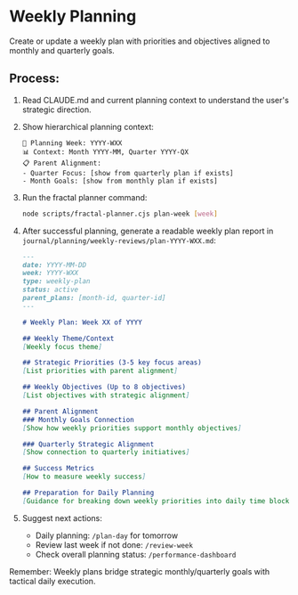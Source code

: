 # Weekly Planning

Create or update a weekly plan with priorities and objectives aligned to monthly and quarterly goals.

## Process:

1. Read CLAUDE.md and current planning context to understand the user's strategic direction.

2. Show hierarchical planning context:
   ```
   📅 Planning Week: YYYY-WXX
   📊 Context: Month YYYY-MM, Quarter YYYY-QX
   📋 Parent Alignment:
   - Quarter Focus: [show from quarterly plan if exists]
   - Month Goals: [show from monthly plan if exists]
   ```

3. Run the fractal planner command:
   ```bash
   node scripts/fractal-planner.cjs plan-week [week]
   ```

4. After successful planning, generate a readable weekly plan report in `journal/planning/weekly-reviews/plan-YYYY-WXX.md`:

   ```markdown
   ---
   date: YYYY-MM-DD
   week: YYYY-WXX
   type: weekly-plan
   status: active
   parent_plans: [month-id, quarter-id]
   ---

   # Weekly Plan: Week XX of YYYY

   ## Weekly Theme/Context
   [Weekly focus theme]

   ## Strategic Priorities (3-5 key focus areas)
   [List priorities with parent alignment]

   ## Weekly Objectives (Up to 8 objectives)
   [List objectives with strategic alignment]

   ## Parent Alignment
   ### Monthly Goals Connection
   [Show how weekly priorities support monthly objectives]
   
   ### Quarterly Strategic Alignment  
   [Show connection to quarterly initiatives]

   ## Success Metrics
   [How to measure weekly success]

   ## Preparation for Daily Planning
   [Guidance for breaking down weekly priorities into daily time blocks]
   ```

5. Suggest next actions:
   - Daily planning: `/plan-day` for tomorrow
   - Review last week if not done: `/review-week`
   - Check overall planning status: `/performance-dashboard`

Remember: Weekly plans bridge strategic monthly/quarterly goals with tactical daily execution.